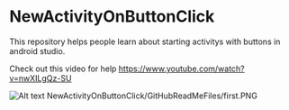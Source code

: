 # NewActivityOnButtonClick

This repository helps people learn about starting activitys with buttons in android studio.

Check out this video for help
https://www.youtube.com/watch?v=nwXILgQz-SU

![Alt text](NewActivityOnButtonClick/GitHubReadMeFiles/first.PNG?raw=true "Optional Title")
NewActivityOnButtonClick/GitHubReadMeFiles/first.PNG
